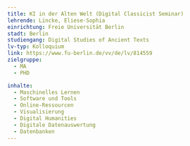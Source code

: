 ```yaml
---
title: KI in der Alten Welt (Digital Classicist Seminar)
lehrende: Lincke, Eliese-Sophia
einrichtung: Freie Universität Berlin
stadt: Berlin
studiengang: Digital Studies of Ancient Texts
lv-typ: Kolloquium
link: https://www.fu-berlin.de/vv/de/lv/814559
zielgruppe:
  - MA
  - PHD

inhalte:
  - Maschinelles Lernen
  - Software und Tools
  - Online-Ressourcen
  - Visualisierung
  - Digital Humanities
  - Digitale Datenauswertung
  - Datenbanken
---
```

 
